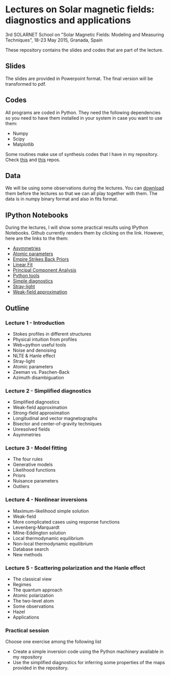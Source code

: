 # Lectures on Solar magnetic fields: diagnostics and applications
3rd SOLARNET School on "Solar Magnetic Fields: Modeling and Measuring Techniques", 18-23 May 2015, Granada, Spain

These repository contains the slides and codes that are part of the lecture.

## Slides
The slides are provided in Powerpoint format. The final version will be transformed to pdf.

## Codes
All programs are coded in Python. They need the following dependencies so you need to have them
installed in your system in case you want to use them:

* Numpy
* Scipy
* Matplotlib

Some routines make use of synthesis codes that I have in my repository. Check [this](https://github.com/aasensio/lte) and [this](https://github.com/aasensio/milne) repos.

## Data
We will be using some observations during the lectures. You can [download](https://www.dropbox.com/sh/ukawbdb7w75g5u0/AAA1I-xwr_-mVZ_5mE50a32Na?dl=0) them before
the lectures so that we can all play together with them. The data is in numpy binary format and also in fits format.

## IPython Notebooks
During the lectures, I will show some practical results using IPython Notebooks. Github currently renders them
by clicking on the link. However, here are the links to the them:

* [Asymmetries](http://nbviewer.ipython.org/github/aasensio/SolarnetGranada/blob/master/notebooks/Asymmetries.ipynb)
* [Atomic parameters](http://nbviewer.ipython.org/github/aasensio/SolarnetGranada/blob/master/notebooks/Atomic%20parameters.ipynb)
* [Empire Strikes Back Priors](http://nbviewer.ipython.org/github/aasensio/SolarnetGranada/blob/master/notebooks/Empire%20Strikes%20Back%20Priors.ipynb)
* [Linear Fit](http://nbviewer.ipython.org/github/aasensio/SolarnetGranada/blob/master/notebooks/Linear%20Fit.ipynb)
* [Principal Component Analysis](http://nbviewer.ipython.org/github/aasensio/SolarnetGranada/blob/master/notebooks/PCA.ipynb)
* [Python tools](http://nbviewer.ipython.org/github/aasensio/SolarnetGranada/blob/master/notebooks/Python%20tools.ipynb)
* [Simple diagnostics](http://nbviewer.ipython.org/github/aasensio/SolarnetGranada/blob/master/notebooks/Simple%20diagnostics.ipynb)
* [Stray-light](http://nbviewer.ipython.org/github/aasensio/SolarnetGranada/blob/master/notebooks/Stray-light.ipynb)
* [Weak-field approximation](http://nbviewer.ipython.org/github/aasensio/SolarnetGranada/blob/master/notebooks/Weak%20field%20approximation.ipynb)

## Outline

### Lecture 1 - Introduction
* Stokes profiles in different structures
* Physical intuition from profiles
* Web+python useful tools
* Noise and denoising
* NLTE & Hanle effect
* Stray-light
* Atomic parameters
* Zeeman vs. Paschen-Back
* Azimuth disambiguation

### Lecture 2 - Simplified diagnostics
* Simplified diagnostics
* Weak-field approximation
* Strong-field approximation
* Longitudinal and vector magnetographs
* Bisector and center-of-gravity techniques
* Unresolved fields
* Asymmetries

### Lecture 3 - Model fitting
* The four rules
* Generative models
* Likelihood functions
* Priors
* Nuisance parameters
* Outliers

### Lecture 4 - Nonlinear inversions
* Maximum-likelihood simple solution
* Weak-field
* More complicated cases using response functions
* Levenberg-Marquardt
* Milne-Eddington solution
* Local thermodynamic equilibrium
* Non-local thermodynamic equilibrium
* Database search
* New methods

### Lecture 5 - Scattering polarization and the Hanle effect
* The classical view
* Regimes
* The quantum approach
* Atomic polarization
* The two-level atom
* Some observations
* Hazel
* Applications

### Practical session
Choose one exercise among the following list
* Create a simple inversion code using the Python machinery available
in my repository
* Use the simplified diagnostics for inferring some properties of the
maps provided in the repository.

